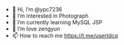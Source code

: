 - 👋 Hi, I’m @ypc7236
- 👀 I’m interested in Photograph
- 🌱 I’m currently learning MySQL JSP
- 💞️ I’m love zengyun
- 📫 How to reach me https://t.me/usertdcq

<!---
ypc7236/ypc7236 is a ✨ special ✨ repository because its `README.md` (this file) appears on your GitHub profile.
You can click the Preview link to take a look at your changes.
--->
